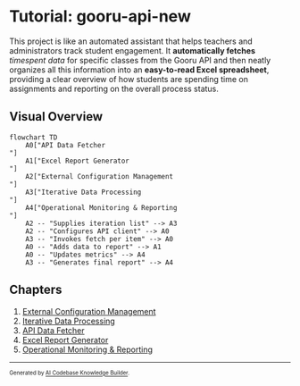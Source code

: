 # Tutorial: gooru-api-new

This project is like an automated assistant that helps teachers and administrators track student engagement. It **automatically fetches** *timespent data* for specific classes from the Gooru API and then neatly organizes all this information into an **easy-to-read Excel spreadsheet**, providing a clear overview of how students are spending time on assignments and reporting on the overall process status.


## Visual Overview

```mermaid
flowchart TD
    A0["API Data Fetcher
"]
    A1["Excel Report Generator
"]
    A2["External Configuration Management
"]
    A3["Iterative Data Processing
"]
    A4["Operational Monitoring & Reporting
"]
    A2 -- "Supplies iteration list" --> A3
    A2 -- "Configures API client" --> A0
    A3 -- "Invokes fetch per item" --> A0
    A0 -- "Adds data to report" --> A1
    A0 -- "Updates metrics" --> A4
    A3 -- "Generates final report" --> A4
```

## Chapters

1. [External Configuration Management
](https://github.com/iamazadak/gooru-api-new/blob/1df4eb1809fbea302d45dfcfaee350416491d754/Chapter%201%3A%20External%20Configuration%20Management.md)
3. [Iterative Data Processing
](https://github.com/sunder122/gooru-api-new/blob/0691fab11773da62524a73234241064279f5ed5e/Chapter%202%3A%20Iterative%20Data%20Processing%2Cmd)
4. [API Data Fetcher
](03_api_data_fetcher_.md)
5. [Excel Report Generator
](04_excel_report_generator_.md)
6. [Operational Monitoring & Reporting
](05_operational_monitoring___reporting_.md)

---

<sub><sup>Generated by [AI Codebase Knowledge Builder](https://github.com/The-Pocket/Tutorial-Codebase-Knowledge).</sup></sub>
